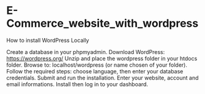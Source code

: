 # E-Commerce_website_with_wordpress


How to install WordPress Locally

Create a database in your phpmyadmin.
Download WordPress: https://wordpress.org/
Unzip and place the wordpress folder in your htdocs folder.
Browse to: localhost/wordpress (or name chosen of your folder).
Follow the required steps: choose language, then enter your database credentials.
Submit and run the installation.
Enter your website, account and email informations.
Install then log in to your dashboard.
